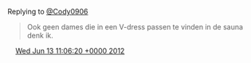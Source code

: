 Replying to [@Cody0906](https://twitter.com/@Cody0906/status/212777375124029440)

> Ook geen dames die in een V\-dress passen te vinden in de sauna denk ik\.

<img src="../../media/tweet.ico" width="12" /> [Wed Jun 13 11:06:20 +0000 2012](https://twitter.com/DromerDenker/status/212863468997582848)